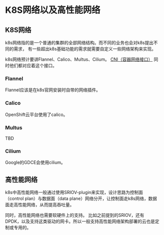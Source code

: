 # K8S网络以及高性能网络

## K8S网络

k8s网络指的是一个普通的集群的全部网络结构。而不同的业务也会对k8s提出不同的需求，
有一些超出k8s基础功能的需求就需要自定义一些网络架构来实现。

k8s网络预计要讲Flannel、Calico、Multus、Cilium。
[CNI（容器网络接口）](https://www.cni.dev/plugins/current/)
同时他们都对应着这个接口。

### Flannel

Flannel应该是在k8s官网安装时自带的网络插件。

### Calico

OpenShift云平台使用了calico。

### Multus

TBD

### Cilium

Google的GDCE会使用cilium。


## 高性能网络

k8s中高性能网络一般通过使用SRIOV-plugin来实现，设计思路为控制面（control plan）与数据面（data plane）网络分开，让控制面走k8s网络，数据面走高性能网络，从而提高吞吐量。

同时，高性能网络也需要软硬件上的支持。
比如之前提到的SRIOV，还有DPDK，以及支持这类驱动的网卡。所以一般支持高性能网络架构部署的云也是定制或专用的。